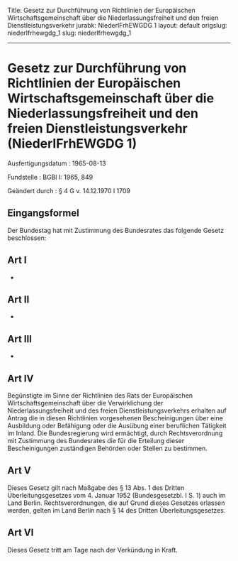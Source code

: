 Title: Gesetz zur Durchführung von Richtlinien der Europäischen Wirtschaftsgemeinschaft
  über die Niederlassungsfreiheit und den freien Dienstleistungsverkehr
jurabk: NiederlFrhEWGDG 1
layout: default
origslug: niederlfrhewgdg_1
slug: niederlfrhewgdg_1

---

# Gesetz zur Durchführung von Richtlinien der Europäischen Wirtschaftsgemeinschaft über die Niederlassungsfreiheit und den freien Dienstleistungsverkehr (NiederlFrhEWGDG 1)

Ausfertigungsdatum
:   1965-08-13

Fundstelle
:   BGBl I: 1965, 849

Geändert durch
:   § 4 G v. 14.12.1970 I 1709


## Eingangsformel

Der Bundestag hat mit Zustimmung des Bundesrates das folgende Gesetz
beschlossen:


## Art I

-


## Art II

-


## Art III

-


## Art IV

Begünstigte im Sinne der Richtlinien des Rats der Europäischen
Wirtschaftsgemeinschaft über die Verwirklichung der
Niederlassungsfreiheit und des freien Dienstleistungsverkehrs erhalten
auf Antrag die in diesen Richtlinien vorgesehenen Bescheinigungen über
eine Ausbildung oder Befähigung oder die Ausübung einer beruflichen
Tätigkeit im Inland. Die Bundesregierung wird ermächtigt, durch
Rechtsverordnung mit Zustimmung des Bundesrates die für die Erteilung
dieser Bescheinigungen zuständigen Behörden oder Stellen zu bestimmen.


## Art V

Dieses Gesetz gilt nach Maßgabe des § 13 Abs. 1 des Dritten
Überleitungsgesetzes vom 4. Januar 1952 (Bundesgesetzbl. I S. 1) auch
im Land Berlin. Rechtsverordnungen, die auf Grund dieses Gesetzes
erlassen werden, gelten im Land Berlin nach § 14 des Dritten
Überleitungsgesetzes.


## Art VI

Dieses Gesetz tritt am Tage nach der Verkündung in Kraft.

